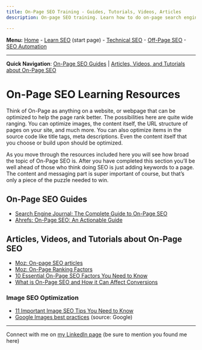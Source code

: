 ```yaml
---
title: On-Page SEO Training - Guides, Tutorials, Videos, Articles
description: On-page SEO training. Learn how to do on-page search engine optimization. Free guides, tutorias, and videos for learning about on-page seo and organic traffic.

---
```


<b>Menu:</b> <a href="/">Home</a> - <a href="learn-seo.html">Learn SEO</a> (start page) - <a href="technical-seo.html">Technical SEO</a> - <a href="off-page-seo.html">Off-Page SEO</a> - <a href="seo-automation.html">SEO Automation</a>
<hr>
<strong>Quick Navigation</strong>: <a href="#on-page-seo-guides">On-Page SEO Guides</a> | <a href="#on-page-seo-tutorials">Articles, Videos, and Tutorials about On-Page SEO</a>

# On-Page SEO Learning Resources

Think of On-Page as anything on a website, or webpage that can be optimized to help the page rank better. The possibilities here are quite wide ranging. You can optimize images, the content itself, the URL structure of pages on your site, and much more. You can also optimize items in the source code like title tags, meta descriptions.    Even the content itself that you choose or build upon should be optimized.

As you move through the resources included here you will see how broad the topic of On-Page SEO is. After you have completed this section you’ll be well ahead of those who think doing SEO is just adding keywords to a page. The content and messaging part is super important of course, but that’s only a piece of the puzzle needed to win.

<h2 id="on-page-seo-guides">On-Page SEO Guides</h2>

* <a href="https://www.searchenginejournal.com/on-page-seo/">Search Engine Journal: The Complete Guide to On-Page SEO</a>
* <a href="https://ahrefs.com/blog/on-page-seo/">Ahrefs: On-Page SEO: An Actionable Guide</a>

<h2 id="on-page-seo-tutorials">Articles, Videos, and Tutorials about On-Page SEO</h2>

* <a href="https://moz.com/blog/category/on-page-seo">Moz: On-page SEO articles</a>
* <a href="https://moz.com/learn/seo/on-page-factors">Moz: On-Page Ranking Factors</a>
* <a href="https://www.searchenginejournal.com/on-page-seo/essential-factors/">10 Essential On-Page SEO Factors You Need to Know</a>
* <a href="https://www.crazyegg.com/blog/seo/on-page/">What is On-Page SEO and How it Can Affect Conversions</a>

<h3>Image SEO Optimization</h3>

* <a href="https://www.searchenginejournal.com/on-page-seo/image-optimization/">11 Important Image SEO Tips You Need to Know</a>
* <a href="https://developers.google.com/search/docs/advanced/guidelines/google-images?hl=en&visit_id=637486763527845654-4285166993&rd=1">Google Images best practices</a> (source: Google)


<hr>
Connect with me on <a href="https://www.linkedin.com/in/joshhinds">my LinkedIn page</a> (be sure to mention you found me here)

